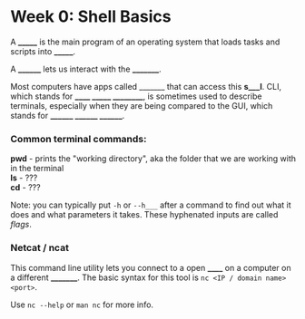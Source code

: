 # Week 0: Shell Basics
A **_____** is the main program of an operating system that loads tasks and scripts into **_____**.

A **______** lets us interact with the **_______**.

Most computers have apps called _______ that can access this **s___l**.
CLI, which stands for **____ _____ ________**, is sometimes used to describe terminals, especially when they are being compared to the GUI, which stands for **______ ______ ______**.


### Common terminal commands:
**pwd** - prints the "working directory", aka the folder that we are working with in the terminal  
**ls**  - ???  
**cd**  - ???

Note: you can typically put `-h` or `--h___` after a command to find out what it does and what parameters it takes. These hyphenated inputs are called *flags*.

### Netcat / ncat
This command line utility lets you connect to a open **____** on a computer on a different **_______**. The basic syntax for this tool is `nc <IP / domain name> <port>`.

Use `nc --help` or `man nc` for more info.


